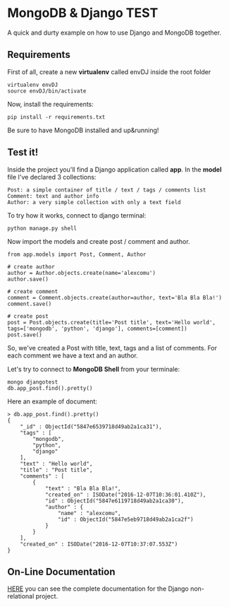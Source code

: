 # MongoDB & Django TEST

A quick and durty example on how to use Django and MongoDB together.

## Requirements

First of all, create a new **virtualenv** called envDJ inside the root folder

    virtualenv envDJ
    source envDJ/bin/activate
    
Now, install the requirements:

    pip install -r requirements.txt
    
Be sure to have MongoDB installed and up&running!

## Test it!

Inside the project you'll find a Django application called **app**. In the **model** file I've declared 3 collections:

    Post: a simple container of title / text / tags / comments list
    Comment: text and author info
    Author: a very simple collection with only a text field
    
To try how it works, connect to django terminal:

    python manage.py shell
    
Now import the models and create post / comment and author.

    from app.models import Post, Comment, Author
    
    # create author
    author = Author.objects.create(name='alexcomu')
    author.save()
    
    # create comment
    comment = Comment.objects.create(author=author, text='Bla Bla Bla!')
    comment.save()
    
    # create post
    post = Post.objects.create(title='Post title', text='Hello world', tags=['mongodb', 'python', 'django'], comments=[comment])
    post.save()

So, we've created a Post with title, text, tags and a list of comments. For each comment we have a text and an author.

Let's try to connect to **MongoDB Shell** from your terminale:

    mongo djangotest
    db.app_post.find().pretty()
    
Here an example of document:

    > db.app_post.find().pretty()
    {
        "_id" : ObjectId("5847e6539718d49ab2a1ca31"),
        "tags" : [
            "mongodb",
            "python",
            "django"
        ],
        "text" : "Hello world",
        "title" : "Post title",
        "comments" : [
            {
                "text" : "Bla Bla Bla!",
                "created_on" : ISODate("2016-12-07T10:36:01.410Z"),
                "id" : ObjectId("5847e6119718d49ab2a1ca30"),
                "author" : {
                    "name" : "alexcomu",
                    "id" : ObjectId("5847e5eb9718d49ab2a1ca2f")
                }
            }
        ],
        "created_on" : ISODate("2016-12-07T10:37:07.553Z")
    }

## On-Line Documentation

[HERE](http://django-mongodb-engine.readthedocs.io/en/latest/index.html) you can see the complete documentation for the Django non-relational project.

